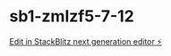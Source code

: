 # sb1-zmlzf5-7-12

[Edit in StackBlitz next generation editor ⚡️](https://stackblitz.com/~/github.com/Kailashrajiv/sb1-zmlzf5-7-12)